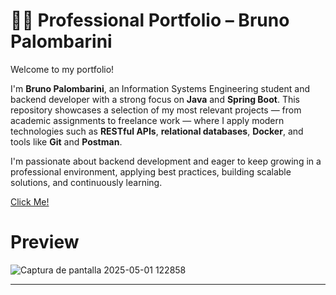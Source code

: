 # 👨‍💻 Professional Portfolio – Bruno Palombarini

Welcome to my portfolio!

I'm **Bruno Palombarini**, an Information Systems Engineering student and backend developer with a strong focus on **Java** and **Spring Boot**. This repository showcases a selection of my most relevant projects — from academic assignments to freelance work — where I apply modern technologies such as **RESTful APIs**, **relational databases**, **Docker**, and tools like **Git** and **Postman**.

I'm passionate about backend development and eager to keep growing in a professional environment, applying best practices, building scalable solutions, and continuously learning.

<a href="https://bpportfolio-smoky.vercel.app/"> Click Me! </a>


# Preview

![Captura de pantalla 2025-05-01 122858](https://github.com/user-attachments/assets/95276082-54c4-409b-aab4-8f25b1946e14)


---
